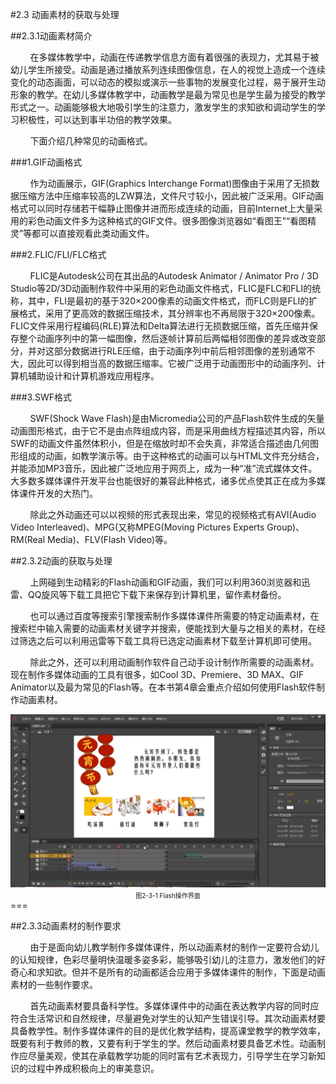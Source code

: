 #2.3 动画素材的获取与处理

##2.3.1动画素材简介

&nbsp;&nbsp;&nbsp;&nbsp;&nbsp;&nbsp;&nbsp;&nbsp;在多媒体教学中，动画在传递教学信息方面有着很强的表现力，尤其易于被幼儿学生所接受。动画是通过播放系列连续图像信息，在人的视觉上造成一个连续变化的动态画面，可以动态的模拟或演示一些事物的发展变化过程，易于展开生动形象的教学。在幼儿多媒体教学中，动画教学是最为常见也是学生最为接受的教学形式之一。动画能够极大地吸引学生的注意力，激发学生的求知欲和调动学生的学习积极性，可以达到事半功倍的教学效果。

&nbsp;&nbsp;&nbsp;&nbsp;&nbsp;&nbsp;&nbsp;&nbsp;下面介绍几种常见的动画格式。

###1.GIF动画格式

&nbsp;&nbsp;&nbsp;&nbsp;&nbsp;&nbsp;&nbsp;&nbsp;作为动画展示，GIF(Graphics Interchange Format)图像由于采用了无损数据压缩方法中压缩率较高的LZW算法，文件尺寸较小，因此被广泛采用。GIF动画格式可以同时存储若干幅静止图像并进而形成连续的动画，目前Internet上大量采用的彩色动画文件多为这种格式的GIF文件。很多图像浏览器如“看图王”“看图精灵”等都可以直接观看此类动画文件。

###2.FLIC/FLI/FLC格式

&nbsp;&nbsp;&nbsp;&nbsp;&nbsp;&nbsp;&nbsp;&nbsp;FLIC是Autodesk公司在其出品的Autodesk Animator / Animator Pro / 3D Studio等2D/3D动画制作软件中采用的彩色动画文件格式，FLIC是FLC和FLI的统称，其中，FLI是最初的基于320×200像素的动画文件格式，而FLC则是FLI的扩展格式，采用了更高效的数据压缩技术，其分辨率也不再局限于320×200像素。FLIC文件采用行程编码(RLE)算法和Delta算法进行无损数据压缩，首先压缩并保存整个动画序列中的第一幅图像，然后逐帧计算前后两幅相邻图像的差异或改变部分，并对这部分数据进行RLE压缩，由于动画序列中前后相邻图像的差别通常不大，因此可以得到相当高的数据压缩率。它被广泛用于动画图形中的动画序列、计算机辅助设计和计算机游戏应用程序。

###3.SWF格式

&nbsp;&nbsp;&nbsp;&nbsp;&nbsp;&nbsp;&nbsp;&nbsp;SWF(Shock Wave Flash)是由Micromedia公司的产品Flash软件生成的矢量动画图形格式，由于它不是由点阵组成内容，而是采用曲线方程描述其内容，所以SWF的动画文件虽然体积小，但是在缩放时却不会失真，非常适合描述由几何图形组成的动画，如教学演示等。由于这种格式的动画可以与HTML文件充分结合，并能添加MP3音乐，因此被广泛地应用于网页上，成为一种“准”流式媒体文件。大多数多媒体课件开发平台也能很好的兼容此种格式，诸多优点使其正在成为多媒体课件开发的大热门。

&nbsp;&nbsp;&nbsp;&nbsp;&nbsp;&nbsp;&nbsp;&nbsp;除此之外动画还可以以视频的形式表现出来，常见的视频格式有AVI(Audio Video Interleaved)、MPG(又称MPEG(Moving Pictures Experts Group)、RM(Real Media)、FLV(Flash Video)等。

##2.3.2动画的获取与处理

&nbsp;&nbsp;&nbsp;&nbsp;&nbsp;&nbsp;&nbsp;&nbsp;上网碰到生动精彩的Flash动画和GIF动画，我们可以利用360浏览器和迅雷、QQ旋风等下载工具把它下载下来保存到计算机里，留作素材备份。

&nbsp;&nbsp;&nbsp;&nbsp;&nbsp;&nbsp;&nbsp;&nbsp;也可以通过百度等搜索引擎搜索制作多媒体课件所需要的特定动画素材，在搜索栏中输入需要的动画素材关键字并搜索，便能找到大量与之相关的素材，在经过筛选之后可以利用迅雷等下载工具将已选定动画素材下载至计算机即可使用。

&nbsp;&nbsp;&nbsp;&nbsp;&nbsp;&nbsp;&nbsp;&nbsp;除此之外，还可以利用动画制作软件自己动手设计制作所需要的动画素材。现在制作多媒体动画的工具有很多，如Cool 3D、Premiere、3D MAX、GIF Animator以及最为常见的Flash等。在本书第4章会重点介绍如何使用Flash软件制作动画素材。

<div align="center"><img src="/assets/2-3-1.png"><span style="font-size:10px; margin-top:10px; text-align:center">图2-3-1  Flash操作界面</span></div>
===

##2.3.3动画素材的制作要求

&nbsp;&nbsp;&nbsp;&nbsp;&nbsp;&nbsp;&nbsp;&nbsp;由于是面向幼儿教学制作多媒体课件，所以动画素材的制作一定要符合幼儿的认知规律，色彩尽量明快温暖多姿多彩，能够吸引幼儿的注意力，激发他们的好奇心和求知欲。但并不是所有的动画都适合应用于多媒体课件的制作，下面是动画素材的一些制作要求。

&nbsp;&nbsp;&nbsp;&nbsp;&nbsp;&nbsp;&nbsp;&nbsp;首先动画素材要具备科学性。多媒体课件中的动画在表达教学内容的同时应符合生活常识和自然规律，尽量避免对学生的认知产生错误引导。其次动画素材要具备教学性。制作多媒体课件的目的是优化教学结构，提高课堂教学的教学效率，既要有利于教师的教，又要有利于学生的学。然后动画素材要具备艺术性。动画制作应尽量美观，使其在承载教学功能的同时富有艺术表现力，引导学生在学习新知识的过程中养成积极向上的审美意识。

